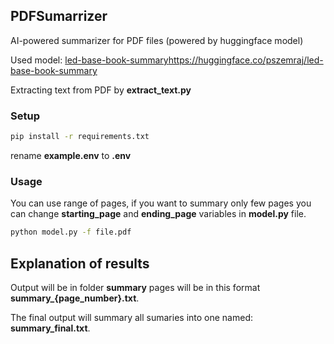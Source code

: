 ## PDFSumarrizer
AI-powered summarizer for PDF files (powered by huggingface model)

Used model: [led-base-book-summary](https://huggingface.co/pszemraj/led-base-book-summary)https://huggingface.co/pszemraj/led-base-book-summary

Extracting text from PDF by **extract_text.py**

### Setup
```bash
pip install -r requirements.txt
```
rename **example.env** to **.env**

### Usage

You can use range of pages, if you want to summary only few pages you can change **starting_page** and **ending_page** variables in **model.py** file.

```bash
python model.py -f file.pdf
```


## Explanation of results
Output will be in folder **summary** pages will be in this format **summary_{page_number}.txt**.

The final output will summary all sumaries into one named: **summary_final.txt**.
